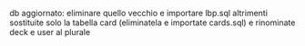 db aggiornato: eliminare quello vecchio e importare lbp.sql
altrimenti sostituite solo la tabella card (eliminatela e importate cards.sql) e rinominate deck e user al plurale